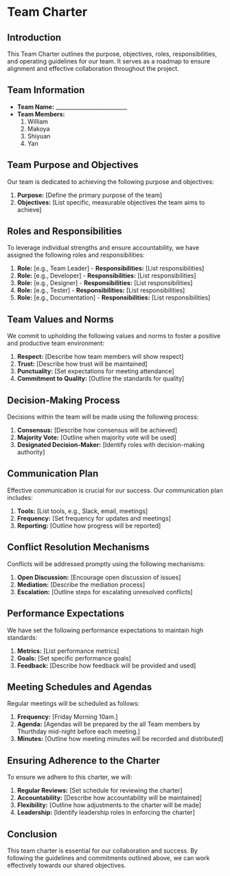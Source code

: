 # Team Charter

## Introduction
This Team Charter outlines the purpose, objectives, roles, responsibilities, and operating guidelines for our team. 
It serves as a roadmap to ensure alignment and effective collaboration throughout the project.

## Team Information
- **Team Name:** __________________________
- **Team Members:**
  1. William
  2. Makoya
  3. Shiyuan
  4. Yan

## Team Purpose and Objectives
Our team is dedicated to achieving the following purpose and objectives:
1. **Purpose:** [Define the primary purpose of the team]
2. **Objectives:** [List specific, measurable objectives the team aims to achieve]

## Roles and Responsibilities
To leverage individual strengths and ensure accountability, we have assigned the following roles and responsibilities:
1. **Role:** [e.g., Team Leader] - **Responsibilities:** [List responsibilities]
2. **Role:** [e.g., Developer] - **Responsibilities:** [List responsibilities]
3. **Role:** [e.g., Designer] - **Responsibilities:** [List responsibilities]
4. **Role:** [e.g., Tester] - **Responsibilities:** [List responsibilities]
5. **Role:** [e.g., Documentation] - **Responsibilities:** [List responsibilities]

## Team Values and Norms
We commit to upholding the following values and norms to foster a positive and productive team environment:
1. **Respect:** [Describe how team members will show respect]
2. **Trust:** [Describe how trust will be maintained]
3. **Punctuality:** [Set expectations for meeting attendance]
4. **Commitment to Quality:** [Outline the standards for quality]

## Decision-Making Process
Decisions within the team will be made using the following process:
1. **Consensus:** [Describe how consensus will be achieved]
2. **Majority Vote:** [Outline when majority vote will be used]
3. **Designated Decision-Maker:** [Identify roles with decision-making authority]

## Communication Plan
Effective communication is crucial for our success. Our communication plan includes:
1. **Tools:** [List tools, e.g., Slack, email, meetings]
2. **Frequency:** [Set frequency for updates and meetings]
3. **Reporting:** [Outline how progress will be reported]

## Conflict Resolution Mechanisms
Conflicts will be addressed promptly using the following mechanisms:
1. **Open Discussion:** [Encourage open discussion of issues]
2. **Mediation:** [Describe the mediation process]
3. **Escalation:** [Outline steps for escalating unresolved conflicts]

## Performance Expectations
We have set the following performance expectations to maintain high standards:
1. **Metrics:** [List performance metrics]
2. **Goals:** [Set specific performance goals]
3. **Feedback:** [Describe how feedback will be provided and used]

## Meeting Schedules and Agendas
Regular meetings will be scheduled as follows:
1. **Frequency:** [Friday Morning 10am.]
2. **Agenda:** [Agendas will be prepared by the all Team members by Thurthday mid-night before each meeting.]
3. **Minutes:** [Outline how meeting minutes will be recorded and distributed]

## Ensuring Adherence to the Charter
To ensure we adhere to this charter, we will:
1. **Regular Reviews:** [Set schedule for reviewing the charter]
2. **Accountability:** [Describe how accountability will be maintained]
3. **Flexibility:** [Outline how adjustments to the charter will be made]
4. **Leadership:** [Identify leadership roles in enforcing the charter]

## Conclusion
This team charter is essential for our collaboration and success. 
By following the guidelines and commitments outlined above, we can work effectively towards our shared objectives.
